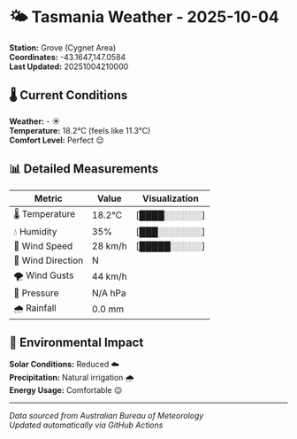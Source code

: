 # 🌤️ Tasmania Weather - 2025-10-04

**Station:** Grove (Cygnet Area)  
**Coordinates:** -43.1647,147.0584  
**Last Updated:** 20251004210000

## 🌡️ Current Conditions

**Weather:** - ☀️  
**Temperature:** 18.2°C (feels like 11.3°C)  
**Comfort Level:** Perfect 😌

## 📊 Detailed Measurements

| Metric | Value | Visualization |
|--------|-------|---------------|
| 🌡️ Temperature | 18.2°C | [████░░░░░░] |
| 💧 Humidity | 35% | [███░░░░░░░] |
| 💨 Wind Speed | 28 km/h | [█████░░░░░] |
| 🧭 Wind Direction | N | |
| 🌪️ Wind Gusts | 44 km/h | |
| 🔽 Pressure | N/A hPa | |
| 🌧️ Rainfall | 0.0 mm | |

## 🌱 Environmental Impact

**Solar Conditions:** Reduced ☁️  
**Precipitation:** Natural irrigation 🌧️  
**Energy Usage:** Comfortable 😌

---
*Data sourced from Australian Bureau of Meteorology*  
*Updated automatically via GitHub Actions*
